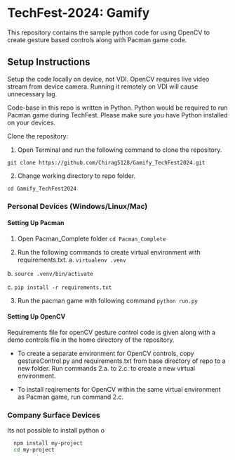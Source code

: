 
# TechFest-2024: Gamify
This repository contains the sample python code for using OpenCV to create gesture based controls along with Pacman game code.




## Setup Instructions
Setup the code locally on device, not VDI. OpenCV requires live video stream from device camera. Running it remotely on VDI will cause unnecessary lag.

Code-base in this repo is written in Python. Python would be required to run Pacman game during TechFest. Please make sure you have Python installed on your devices.

 
Clone the repository:

1. Open Terminal and run the following command to clone the repository.

`git clone https://github.com/Chirag5128/Gamify_TechFest2024.git`

2. Change working directory to repo folder.

`cd Gamify_TechFest2024`

### Personal Devices (Windows/Linux/Mac)

#### Setting Up Pacman

1. Open Pacman_Complete folder
`cd Pacman_Complete`

2. Run the following commands to create virtual environment with requirements.txt.
a. `virtualenv .venv`

b. `source .venv/bin/activate`

c. `pip install -r requirements.txt`

3. Run the pacman game with following command
`python run.py`

#### Setting Up OpenCV
Requirements file for openCV gesture control code is given along with a demo controls file in the home directory of the repository.

- To create a separate environment for OpenCV controls, copy gestureControl.py and requirements.txt from base directory of repo to a new folder. Run commands 2.a. to 2.c. to create a new virtual environment.

- To install reqirements for OpenCV within the same virtual environment as Pacman game, run command 2.c. 

### Company Surface Devices
Its not possible to install python o

```bash
  npm install my-project
  cd my-project
```
    
